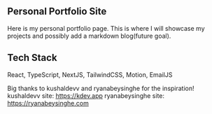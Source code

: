 ## Personal Portfolio Site
Here is my personal portfolio page. This is where I will showcase my projects and possibly add a markdown blog(future goal). 

## Tech Stack
React, TypeScript, NextJS, TailwindCSS, Motion, EmailJS

Big thanks to kushaldevv and ryanabeysinghe for the inspiration!
kushaldevv site: https://kdev.app
ryanabeysinghe site: https://ryanabeysinghe.com
